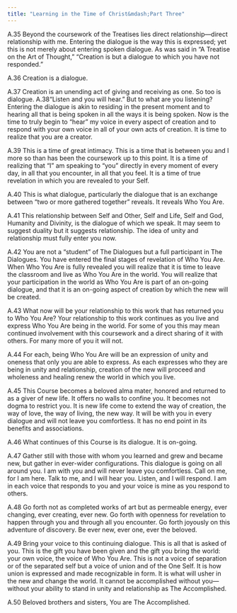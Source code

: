 ```yaml
---
title: "Learning in the Time of Christ&mdash;Part Three"
---
```


A.35 Beyond the coursework of the Treatises lies direct
relationship—direct relationship with me. Entering the dialogue is the
way this is expressed; yet this is not merely about entering spoken
dialogue. As was said in “A Treatise on the Art of Thought,” “Creation
is but a dialogue to which you have not responded.” 

A.36 Creation is a dialogue. 

A.37 Creation is an unending act of giving and receiving as one. So too
is dialogue. A.38“Listen and you will hear.” But to what are you
listening? Entering the dialogue is akin to residing in the present
moment and to hearing all that is being spoken in all the ways it is
being spoken. Now is the time to truly begin to “hear” my voice in every
aspect of creation and to respond with your own voice in all of your own
acts of creation. It is time to realize that you are a creator. 

A.39 This is a time of great intimacy. This is a time that is between
you and I more so than has been the coursework up to this point. It is a
time of realizing that “I” am speaking to “you” directly in every moment
of every day, in all that you encounter, in all that you feel. It is a
time of true revelation in which you are revealed to your Self. 

A.40 This is what dialogue, particularly the dialogue that is an
exchange between “two or more gathered together” reveals. It reveals Who
You Are.

A.41 This relationship between Self and Other, Self and Life, Self and
God, Humanity and Divinity, is the dialogue of which we speak. It may
seem to suggest duality but it suggests relationship. The idea of unity
and relationship must fully enter you now. 

A.42 You are not a “student” of The Dialogues but a full participant in
The Dialogues. You have entered the final stages of revelation of Who
You Are. When Who You Are is fully revealed you will realize that it is
time to leave the classroom and live as Who You Are in the world. You
will realize that your participation in the world as Who You Are is part
of an on-going dialogue, and that it is an on-going aspect of creation
by which the new will be created. 

A.43 What now will be your relationship to this work that has returned
you to Who You Are? Your relationship to this work continues as you live
and express Who You Are being in the world. For some of you this may
mean continued involvement with this coursework and a direct sharing of
it with others. For many more of you it will not.

A.44 For each, being Who You Are will be an expression of unity and
oneness that only you are able to express. As each expresses who they
are being in unity and relationship, creation of the new will proceed
and wholeness and healing renew the world in which you live. 

A.45 This Course becomes a beloved alma mater, honored and returned to
as a giver of new life. It offers no walls to confine you. It becomes
not dogma to restrict you. It is new life come to extend the way of
creation, the way of love, the way of living, the new way. It will be
with you in every dialogue and will not leave you comfortless. It has no
end point in its benefits and associations. 

A.46 What continues of this Course is its dialogue. It is on-going.  

A.47 Gather still with those with whom you learned and grew and became
new, but gather in ever-wider configurations. This dialogue is going on
all around you. I am with you and will never leave you comfortless. Call
on me, for I am here. Talk to me, and I will hear you. Listen, and I
will respond. I am in each voice that responds to you and your voice is
mine as you respond to others.

A.48 Go forth not as completed works of art but as permeable energy,
ever changing, ever creating, ever new. Go forth with openness for
revelation to happen through you and through all you encounter. Go forth
joyously on this adventure of discovery. Be ever new, ever one, ever the
beloved.

A.49 Bring your voice to this continuing dialogue. This is all that is
asked of you. This is the gift you have been given and the gift you
bring the world: your own voice, the voice of Who You Are. This is not a
voice of separation or of the separated self but a voice of union and of
the One Self. It is how union is expressed and made recognizable in
form. It is what will usher in the new and change the world. It cannot
be accomplished without you—without your ability to stand in unity and
relationship as The Accomplished. 

A.50 Beloved brothers and sisters, You are The Accomplished.


